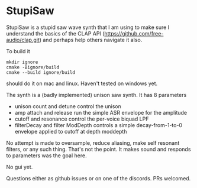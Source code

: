 # StupiSaw

StupiSaw is a stupid saw wave synth that I am using to make sure I understand the basics of the
CLAP API (https://github.com/free-audio/clap.git) and perhaps help others navigate it also.

To build it

```shell
mkdir ignore
cmake -Bignore/build
cmake --build ignore/build
```

should do it on mac and linux. Haven't tested on windows yet.

The synth is a (badly implemented) unison saw synth. It has 8 parameters

- unison count and detune control the unison
- amp attach and release run the simple ASR envelope for the amplitude
- cutoff and resonance control the per-voice biquad LPF 
- filterDecay and filter ModDepth controls a simple decay-from-1-to-0 envelope applied to cutoff
  at depth moddepth
  
No attempt is made to oversample, reduce aliasing, make self resonant filters, or any such thing.
That's not the point. It makes sound and responds to parameters was the goal here. 

No gui yet.

Questions either as github issues or on one of the discords. PRs welcomed.
